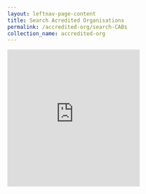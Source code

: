 ```yaml
---
layout: leftnav-page-content
title: Search Acredited Organisations
permalink: /accredited-org/search-CABs
collection_name: accredited-org
---
```


<iframe src="https://www.sac-accreditation.gov.sg/Pages/Homepage.aspx/#homeSearchBrowseTab" scrolling="no" frameborder="no" width="300" height="312"></iframe>
